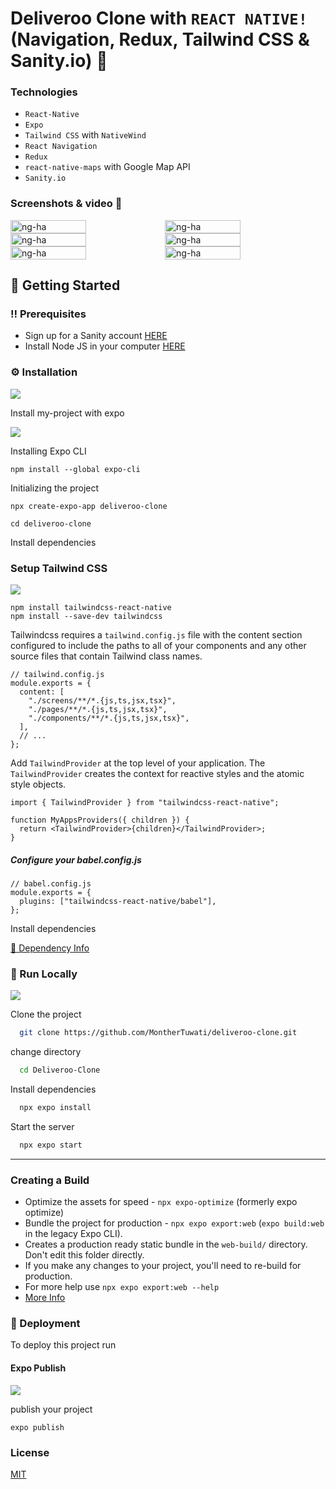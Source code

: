 # Deliveroo Clone with `REACT NATIVE!` (Navigation, Redux, Tailwind CSS & Sanity.io) :motor_scooter:

### Technologies

- `React-Native`
- `Expo`
- `Tailwind CSS` with `NativeWind`
- `React Navigation`
- `Redux`
- `react-native-maps` with Google Map API
- `Sanity.io`

### Screenshots & video 🌃

<div style="display: flex; flex-wrap: wrap">
<img width="49%" src="./assets/screenshots/1.png" alt="ng-ha" /> 
<img width="49%" src="./assets/screenshots/2.png" alt="ng-ha" />
<img width="49%" src="./assets/screenshots/3.png" alt="ng-ha" />
<img width="49%" src="./assets/screenshots/4.png" alt="ng-ha" />
<img width="49%" src="./assets/screenshots/5.png" alt="ng-ha" />
<img width="49%" src="./assets/screenshots/6.png" alt="ng-ha" />
</div>


## :toolbox: Getting Started

### :bangbang: Prerequisites

- Sign up for a Sanity account <a href='https://www.sanity.io'>HERE</a>
- Install Node JS in your computer <a href='https://nodejs.org/en/'>HERE</a>

### :gear: Installation

![](https://img.shields.io/badge/React_Native-20232A?style=for-the-badge&logo=react&logoColor=61DAFB)

Install my-project with expo

![](https://img.shields.io/badge/Expo-02569B?style=for-the-badge&logo=Expo&logoColor=white)

Installing Expo CLI

```
npm install --global expo-cli
```

Initializing the project

```
npx create-expo-app deliveroo-clone
```

```
cd deliveroo-clone
```

Install dependencies

### Setup Tailwind CSS

![](https://img.shields.io/badge/Tailwind_CSS-38B2AC?style=for-the-badge&logo=tailwind-css&logoColor=white)

```
npm install tailwindcss-react-native
npm install --save-dev tailwindcss
```

Tailwindcss requires a `tailwind.config.js` file with the content section configured to include the paths to all of your components and any other source files that contain Tailwind class names.

```
// tailwind.config.js
module.exports = {
  content: [
    "./screens/**/*.{js,ts,jsx,tsx}",
    "./pages/**/*.{js,ts,jsx,tsx}",
    "./components/**/*.{js,ts,jsx,tsx}",
  ],
  // ...
};
```

Add `TailwindProvider` at the top level of your application. The `TailwindProvider` creates the context for reactive styles and the atomic style objects.

```
import { TailwindProvider } from "tailwindcss-react-native";

function MyAppsProviders({ children }) {
  return <TailwindProvider>{children}</TailwindProvider>;
}
```

##### Configure your babel.config.js

```
// babel.config.js
module.exports = {
  plugins: ["tailwindcss-react-native/babel"],
};
```

Install dependencies

<a href="https://github.com/MontherTuwati/Deliveroo-Clone/blob/main/package.json" target="_blank">🔶 Dependency Info</a>

<!-- Run Locally -->

### :running: Run Locally

![](https://img.shields.io/badge/GIT-E44C30?style=for-the-badge&logo=git&logoColor=white)

Clone the project

```bash
  git clone https://github.com/MontherTuwati/deliveroo-clone.git
```

change directory

```bash
  cd Deliveroo-Clone
```

Install dependencies

```bash
  npx expo install
```

Start the server

```bash
  npx expo start
```

<hr />

### Creating a Build

- Optimize the assets for speed - `npx expo-optimize` (formerly expo optimize)
- Bundle the project for production - `npx expo export:web` (`expo build:web` in the legacy Expo CLI).
- Creates a production ready static bundle in the `web-build/` directory. Don't edit this folder directly.
- If you make any changes to your project, you'll need to re-build for production.
- For more help use `npx expo export:web --help`
- <a href="https://docs.expo.dev/eas" target="_blank">More Info</a>

<!-- Deployment -->

### :triangular_flag_on_post: Deployment

To deploy this project run

#### Expo Publish

![](https://img.shields.io/badge/Expo-02569B?style=for-the-badge&logo=Expo&logoColor=white)

publish your project

```
expo publish
```

### License

[MIT](https://choosealicense.com/licenses/mit/)
